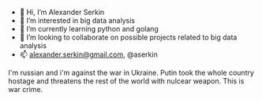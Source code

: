 - 👋 Hi, I’m Alexander Serkin
- 👀 I’m interested in big data analysis
- 🌱 I’m currently learning python and golang
- 💞️ I’m looking to collaborate on possible projects related to big data analysis
- 📫 alexander.serkin@gmail.com, @aserkin

I'm russian and i'm against the war in Ukraine.
Putin took the whole country hostage and threatens the rest of the world with nulcear weapon.
This is war crime.

<!---
aserkin/aserkin is a ✨ special ✨ repository because its `README.md` (this file) appears on your GitHub profile.
You can click the Preview link to take a look at your changes.
--->
